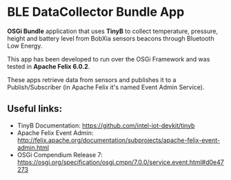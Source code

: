 # BLE DataCollector Bundle App

**OSGi Bundle** application that uses **TinyB** to collect temperature, pressure, height and battery level from BobXia sensors beacons through Bluetooth Low Energy.

This app has been developed to run over the OSGi Framework and was tested in **Apache Felix 6.0.2**.

These apps retrieve data from sensors and publishes it to a Publish/Subscriber (in Apache Felix it's named Event Admin Service).

## Useful links:
- TinyB Documentation: https://github.com/intel-iot-devkit/tinyb
- Apache Felix Event Admin: http://felix.apache.org/documentation/subprojects/apache-felix-event-admin.html
- OSGi Compendium Release 7: https://osgi.org/specification/osgi.cmpn/7.0.0/service.event.html#d0e47273
